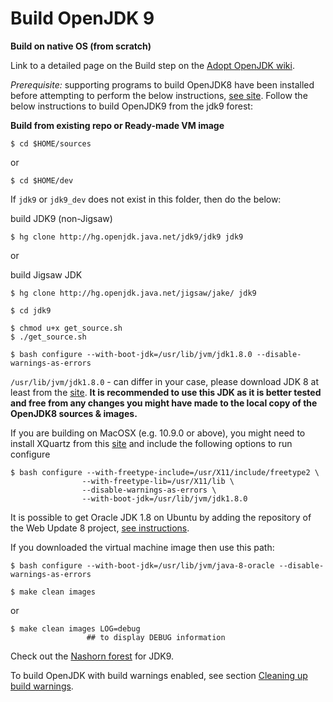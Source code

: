 # Build OpenJDK 9

**Build on native OS (from scratch)**

Link to a detailed page on the Build step on the [Adopt OpenJDK wiki](https://community.oracle.com/docs/DOC-992134).

*Prerequisite:* supporting programs to build OpenJDK8 have been installed before attempting to perform the below instructions, [see site](https://community.oracle.com/docs/DOC-992134). Follow the below instructions to build OpenJDK9 from the jdk9 forest:

**Build from existing repo or Ready-made VM image**

```
$ cd $HOME/sources
```
or
```
$ cd $HOME/dev
```

If ```jdk9``` or ```jdk9_dev``` does not exist in this folder, then do the below:

build JDK9 (non-Jigsaw)
```
$ hg clone http://hg.openjdk.java.net/jdk9/jdk9 jdk9
```

or 

build Jigsaw JDK

```
$ hg clone http://hg.openjdk.java.net/jigsaw/jake/ jdk9

$ cd jdk9

$ chmod u+x get_source.sh 
$ ./get_source.sh 
```

```
$ bash configure --with-boot-jdk=/usr/lib/jvm/jdk1.8.0 --disable-warnings-as-errors
```

`/usr/lib/jvm/jdk1.8.0` - can differ in your case, please download JDK 8 at least from the [site](http://www.oracle.com/technetwork/pt/java/javase/downloads/jdk8-downloads-2133151.html). **It is recommended to use this JDK as it is better tested and free from any changes you might have made to the local copy of the OpenJDK8 sources & images.**

If you are building on MacOSX (e.g. 10.9.0 or above), you might need to install XQuartz from this [site](http://xquartz.macosforge.org/landing/) and include the following options to run configure

```
$ bash configure --with-freetype-include=/usr/X11/include/freetype2 \
                --with-freetype-lib=/usr/X11/lib \
                --disable-warnings-as-errors \             
                --with-boot-jdk=/usr/lib/jvm/jdk1.8.0
```

It is possible to get Oracle JDK 1.8 on Ubuntu by adding the repository of the Web Update 8 project, [see instructions](http://tecadmin.net/install-oracle-java-8-jdk-8-ubuntu-via-ppa/).

If you downloaded the virtual machine image then use this path:

```
$ bash configure --with-boot-jdk=/usr/lib/jvm/java-8-oracle --disable-warnings-as-errors
```

```
$ make clean images 
```

or 

```
$ make clean images LOG=debug     
                 ## to display DEBUG information 
```

Check out the [Nashorn forest](http://hg.openjdk.java.net/jdk9/jdk9/nashorn) for JDK9.

To build OpenJDK with build warnings enabled, see section [Cleaning up build warnings](../intermediate-steps/cleaning_up_build_warnings.md).
